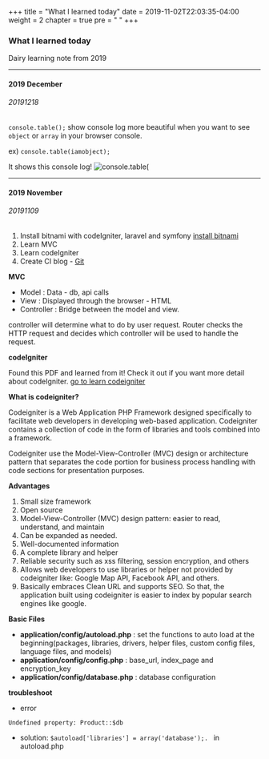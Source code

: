 +++
title = "What I learned today"
date = 2019-11-02T22:03:35-04:00
weight = 2
chapter = true
pre = "<i class='fas fa-calendar-day'></i>  "
+++

### What I learned today

Dairy learning note from 2019

___
#### 2019 December

###### 20191218

`console.table();` show console log more beautiful when you want to see `object` or `array` in your browser console.

ex) `console.table(iamobject);`

It shows this console log!
![console.table(](http://areuman.work/wp-content/uploads/2019/12/consoletable.png)

___
#### 2019 November

###### 20191109

1. Install bitnami with codeIgniter, laravel and symfony
[install bitnami](https://docs.bitnami.com/bch/infrastructure/lamp/get-started/use-codeigniter/)
2. Learn MVC
3. Learn codeIgniter
4. Create CI blog - [Git](https://github.com/AreumAn/Study_PHP_frameworks/pull/1)

**MVC**

- Model : Data - db, api calls
- View : Displayed through the browser - HTML
- Controller : Bridge between the model and view.

controller will determine what to do by user request.
Router checks the HTTP request and decides which controller will be used to handle the request.

**codeIgniter**

Found this PDF and learned from it!
Check it out if you want more detail about codeIgniter.
[go to learn codeigniter](http://mfikri.com/en/blog/codeigniter-tutorial)

**What is codeigniter?**

Codeigniter is a Web Application PHP Framework designed specifically to
facilitate web developers in developing web-based application.
Codeigniter contains a collection of code in the form of libraries and tools combined into a framework.

Codeigniter use the Model-View-Controller (MVC) design or architecture pattern that separates the code portion for business process handling with code sections for presentation purposes.

**Advantages**

1. Small size framework
2. Open source
3. Model-View-Controller (MVC) design pattern:  easier to read,
understand, and maintain
4. Can be expanded as needed.
5. Well-documented information
6. A complete library and helper
7. Reliable security such as xss filtering, session encryption, and others
8. Allows web developers to use libraries or helper not provided by
codeigniter like: Google Map API, Facebook API, and others.
9. Basically embraces Clean URL and supports SEO. So that, the application built using codeigniter is easier to index by popular search engines like google.

**Basic Files**

- **application/config/autoload.php** : set the functions to auto load at the beginning(packages, libraries, drivers, helper files, custom config files, language files, and models)
- **application/config/config.php** : base_url, index_page and encryption_key
- **application/config/database.php** : database configuration

**troubleshoot**

- error

```
Undefined property: Product::$db
```
- solution: `$autoload['libraries'] = array('database');. ` in autoload.php












